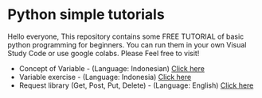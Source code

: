 # Python simple tutorials

Hello everyone, 
This repository contains some FREE TUTORIAL of basic python programming for beginners. You can run them in your own Visual Study Code or use google colabs.  Please Feel free to visit!

* Concept of Variable - (Language: Indonesian) [Click here](https://github.com/harishmuh/Python-simple-tutorials/blob/main/variable_bahasa.py)
* Variable exercise - (Language: Indonesia) [Click here](https://github.com/harishmuh/Python-simple-tutorials/blob/main/variable_practice_bahasa.ipynb)
* Request library (Get, Post, Put, Delete) - (Language: English) [Click here](https://github.com/harishmuh/Python-simple-tutorials/blob/main/Request_library.ipynb)
